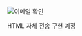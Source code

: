 ![이메일 확인](https://user-images.githubusercontent.com/79850020/165349840-847bff91-06a5-4e17-aae4-e1480badb134.JPG)

HTML 자체 전송 구현 예정
